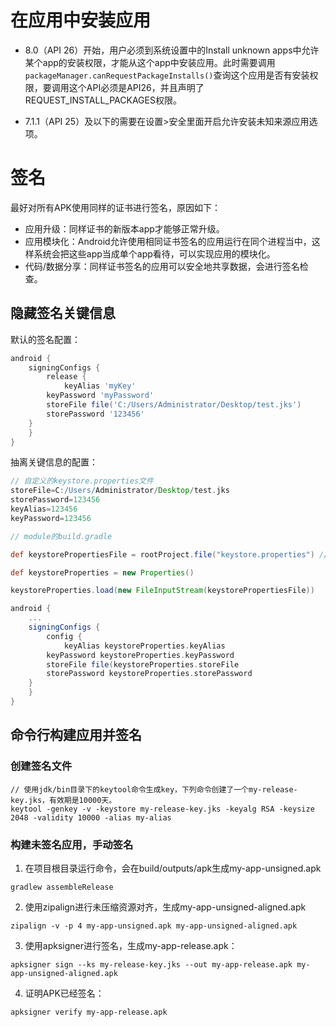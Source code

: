 # 在应用中安装应用
- 8.0（API 26）开始，用户必须到系统设置中的Install unknown apps中允许某个app的安装权限，才能从这个app中安装应用。此时需要调用`packageManager.canRequestPackageInstalls()`查询这个应用是否有安装权限，要调用这个API必须是API26，并且声明了REQUEST_INSTALL_PACKAGES权限。

- 7.1.1（API 25）及以下的需要在设置>安全里面开启允许安装未知来源应用选项。 

# 签名
最好对所有APK使用同样的证书进行签名，原因如下：

- 应用升级：同样证书的新版本app才能够正常升级。
- 应用模块化：Android允许使用相同证书签名的应用运行在同个进程当中，这样系统会把这些app当成单个app看待，可以实现应用的模块化。
- 代码/数据分享：同样证书签名的应用可以安全地共享数据，会进行签名检查。

## 隐藏签名关键信息
默认的签名配置：
```groovy
android {
    signingConfigs {
        release {
            keyAlias 'myKey'
	    keyPassword 'myPassword'
	    storeFile file('C:/Users/Administrator/Desktop/test.jks')
	    storePassword '123456'
	}
    }
}
```
抽离关键信息的配置：
```groovy
// 自定义的keystore.properties文件
storeFile=C:/Users/Administrator/Desktop/test.jks
storePassword=123456
keyAlias=123456
keyPassword=123456

// module的build.gradle

def keystorePropertiesFile = rootProject.file("keystore.properties") // 根据真实路径去读取配置文件

def keystoreProperties = new Properties()

keystoreProperties.load(new FileInputStream(keystorePropertiesFile))

android {
    ...
    signingConfigs {
        config {
            keyAlias keystoreProperties.keyAlias
	    keyPassword keystoreProperties.keyPassword
	    storeFile file(keystoreProperties.storeFile
	    storePassword keystoreProperties.storePassword
	}
    }
}
```

## 命令行构建应用并签名
### 创建签名文件
```
// 使用jdk/bin目录下的keytool命令生成key，下列命令创建了一个my-release-key.jks，有效期是10000天。
keytool -genkey -v -keystore my-release-key.jks -keyalg RSA -keysize 2048 -validity 10000 -alias my-alias
```

### 构建未签名应用，手动签名
1. 在项目根目录运行命令，会在build/outputs/apk生成my-app-unsigned.apk
```
gradlew assembleRelease
```
2. 使用zipalign进行未压缩资源对齐，生成my-app-unsigned-aligned.apk
```
zipalign -v -p 4 my-app-unsigned.apk my-app-unsigned-aligned.apk
```
3. 使用apksigner进行签名，生成my-app-release.apk：
```
apksigner sign --ks my-release-key.jks --out my-app-release.apk my-app-unsigned-aligned.apk
```
4. 证明APK已经签名：
```
apksigner verify my-app-release.apk
```
